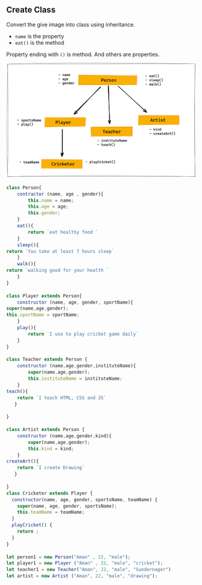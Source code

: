 ## Create Class

Convert the give image into class using inheritance.

- `name` is the property
- `eat()` is the method

Property ending with `()` is method. And others are properties.

![Inheritance](../assets/inheritance.png)

```js
class Person{
    contractor (name, age , gender){
        this.name = name;
        this.age = age;
        this.gender;
    }
    eat(){
        return `eat healthy food `
    }
    sleep(){
return `You take at least 7 hours sleep`
    }
    walk(){
return `walking good for your health `
    }
}

class Player extends Person{
    constructor (name, age, gender, sportName){
super(name,age,gender);
this.sportName = sportName;
    }
    play(){
        return `I use to play cricket game daily`
    }
}

class Teacher extends Person {
    constructor (name,age,gender,instituteName){
        super(name,age,gender);
        this.instituteName = instituteName;
    }
teach(){
    return `I teach HTML, CSS and JS`
   }

}

class Artist extends Person {
    constructor (name,age,gender,kind){
        super(name,age,gender);
        this.kind = kind;
    }
createArt(){
    return `I create Drawing`
   }

}
class Cricketer extends Player {
  constructor(name, age, gender, sportsName, teamName) {
    super(name, age, gender, sportsName);
    this.teamName = teamName;
  }
  playCricket() {
    return ;
  }
}

let person1 = new Person("Aman" , 22, "male");
let player1 = new Player ("Aman" , 22, "male", "cricket");
let teacher1 = new Teacher("Aman", 22, "male", "Sundernager")
let artist = new Artist ("Aman", 22, "male", "drawing");

```